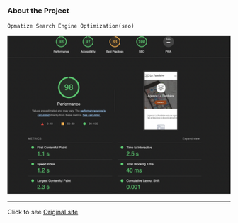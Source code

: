 ### About the Project

    Opmatize Search Engine Optimization(seo)

![](seo2.png)

---

Click to see [Original site](https://gpq8l8s.github.io/lapanthere_p4_ocr_original/)
